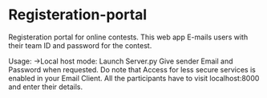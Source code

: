 # Registeration-portal 
Registeration portal for online contests. 
This web app E-mails users with their team ID and password for the contest.  
 
Usage:
->Local host mode: 
  Launch Server.py 
  Give sender Email and Password when requested. 
  Do note that Access for less secure services is enabled in your Email Client. 
  All the participants have to visit localhost:8000 and enter their details. 
